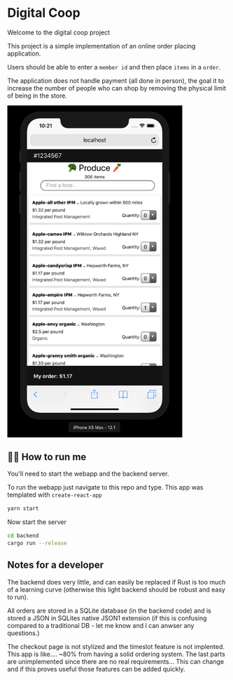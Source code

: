 # Digital Coop

Welcome to the digital coop project

This project is a simple implementation of an online order placing application.

Users should be able to enter a `member id` and then place `items` in a `order`. 

The application does not handle payment (all done in person), the goal it to increase the number of people who can shop by removing the physical limit of being in the store.

<img src="images/screen.png" width="400px"/>

## 🏃‍♀️ How to run me

You'll need to start the webapp and the backend server. 


To run the webapp just navigate to this repo and type. This app was templated with `create-react-app`

```bash
yarn start
```

Now start the server

```bash
cd backend
cargo run --release
```


## Notes for a developer

The backend does very little, and can easily be replaced if Rust is too much of a learning curve (otherwise this light backend should be robust and easy to run). 

All orders are stored in a SQLite database (in the backend code) and is stored a JSON in SQLites native JSON1 extension (if this is confusing compared to a traditional DB - let me know and I can anwser any questions.)

The checkout page is not stylized and the timeslot feature is not implented. This app is like.... ~80% from having a solid ordering system. The last parts are unimplemented since there are no real requirements... This can change and if this proves useful those features can be added quickly.
